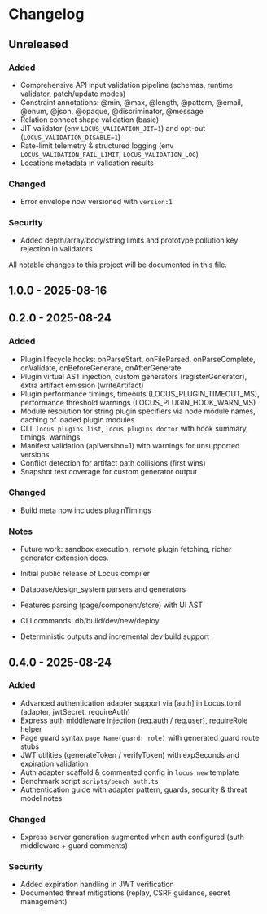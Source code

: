 # Changelog
## Unreleased
### Added
- Comprehensive API input validation pipeline (schemas, runtime validator, patch/update modes)
- Constraint annotations: @min, @max, @length, @pattern, @email, @enum, @json, @opaque, @discriminator, @message
- Relation connect shape validation (basic)
- JIT validator (env `LOCUS_VALIDATION_JIT=1`) and opt-out (`LOCUS_VALIDATION_DISABLE=1`)
- Rate-limit telemetry & structured logging (env `LOCUS_VALIDATION_FAIL_LIMIT`, `LOCUS_VALIDATION_LOG`)
- Locations metadata in validation results
### Changed
- Error envelope now versioned with `version:1`
### Security
- Added depth/array/body/string limits and prototype pollution key rejection in validators


All notable changes to this project will be documented in this file.

## 1.0.0 - 2025-08-16
## 0.2.0 - 2025-08-24
### Added
- Plugin lifecycle hooks: onParseStart, onFileParsed, onParseComplete, onValidate, onBeforeGenerate, onAfterGenerate
- Plugin virtual AST injection, custom generators (registerGenerator), extra artifact emission (writeArtifact)
- Plugin performance timings, timeouts (LOCUS_PLUGIN_TIMEOUT_MS), performance threshold warnings (LOCUS_PLUGIN_HOOK_WARN_MS)
- Module resolution for string plugin specifiers via node module names, caching of loaded plugin modules
- CLI: `locus plugins list`, `locus plugins doctor` with hook summary, timings, warnings
- Manifest validation (apiVersion=1) with warnings for unsupported versions
- Conflict detection for artifact path collisions (first wins)
- Snapshot test coverage for custom generator output

### Changed
- Build meta now includes pluginTimings

### Notes
- Future work: sandbox execution, remote plugin fetching, richer generator extension docs.

- Initial public release of Locus compiler
- Database/design_system parsers and generators
- Features parsing (page/component/store) with UI AST
- CLI commands: db/build/dev/new/deploy
- Deterministic outputs and incremental dev build support

## 0.4.0 - 2025-08-24
### Added
- Advanced authentication adapter support via [auth] in Locus.toml (adapter, jwtSecret, requireAuth)
- Express auth middleware injection (req.auth / req.user), requireRole helper
- Page guard syntax `page Name(guard: role)` with generated guard route stubs
- JWT utilities (generateToken / verifyToken) with expSeconds and expiration validation
- Auth adapter scaffold & commented config in `locus new` template
- Benchmark script `scripts/bench_auth.ts`
- Authentication guide with adapter pattern, guards, security & threat model notes

### Changed
- Express server generation augmented when auth configured (auth middleware + guard comments)

### Security
- Added expiration handling in JWT verification
- Documented threat mitigations (replay, CSRF guidance, secret management)

